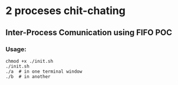 # 2 proceses chit-chating
## Inter-Process Comunication using FIFO POC

### Usage:
```
chmod +x ./init.sh
./init.sh
./a  # in one terminal window
./b  # in another
```
